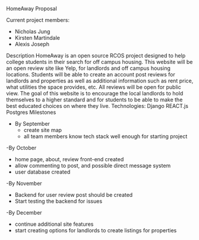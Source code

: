 HomeAway Proposal


Current project members:
* Nicholas Jung
* Kirsten Martindale
* Alexis Joseph


Description
HomeAway is an open source RCOS project designed to help college students in their search for off campus housing. This website will be an open review site like Yelp, for landlords and off campus housing locations. Students will be able to create an account post reviews for landlords and properties as well as additional information such as rent price, what utilities the space provides, etc. All reviews will be open for public view. The goal of this website is to encourage the local landlords to hold themselves to a higher standard and for students to be able to make the best educated choices on where they live.
Technologies:
Django
REACT.js
Postgres
Milestones

- By September
  - create site map
  - all team members know tech stack well enough for starting project

-By October
  - home page, about, review front-end created
  - allow commenting to post, and possible direct message system
  - user database created

-By November
  - Backend for user review post should be created
  - Start testing the backend for issues

-By December
  - continue additional site features
  - start creating options for landlords to create listings for properties
